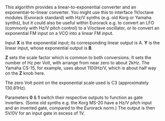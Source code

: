 
This algorithm provides a linear-to-exponential converter and an exponential-to-linear converter. You might use this to
interface 1V/octave modules (Eurorack standard) with Hz/V synths (e.g. old Korg or Yamaha synths), but it could also be
useful within Eurorack e.g. to convert an LFO (commonly with Hz/V pitch control) to a V/octave oscillator, or to convert
an exponential FM input on a VCO into a linear FM input.

Input **X** is the exponential input; its corresponding linear output is A. **Y** is the linear input, whose exponential output
is **B**.

**Z** sets the scale factor which is common to both conversions. It sets the number of Hz per Volt, with arrange from near
zero to about 2kHz. The Yamaha CS-15, for example, uses about 1100Hz/V, which is about half way on the **Z** knob here.

The zero Volt point on the exponential scale used is C3 (approximately 130.81Hz).

Parameters **0** & **1** switch their respective outputs to function as gate inverters. (Some old synths e.g. the Korg MS-20
have a Hz/V pitch input and an inverted gate, compared to the Eurorack norm.) The output is then 5V/0V for an input gate
in excess of 1V.
